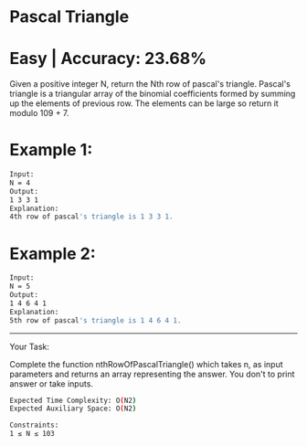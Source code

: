 # Pascal Triangle

# Easy   |   Accuracy: 23.68%

<p>Given a positive integer N, return the Nth row of pascal's triangle.
Pascal's triangle is a triangular array of the binomial coefficients formed by summing up the elements of previous row.
The elements can be large so return it modulo 109 + 7.</p>

# Example 1:
```bash
Input:
N = 4
Output: 
1 3 3 1
Explanation: 
4th row of pascal's triangle is 1 3 3 1.
```

# Example 2:
```bash
Input:
N = 5
Output: 
1 4 6 4 1
Explanation: 
5th row of pascal's triangle is 1 4 6 4 1.
```

<hr>

<span>Your Task:</span>
<p>Complete the function nthRowOfPascalTriangle() which takes n, as input parameters and returns an array representing the answer. You don't to print answer or take inputs.</p>

```bash
Expected Time Complexity: O(N2)
Expected Auxiliary Space: O(N2)

Constraints:
1 ≤ N ≤ 103
```